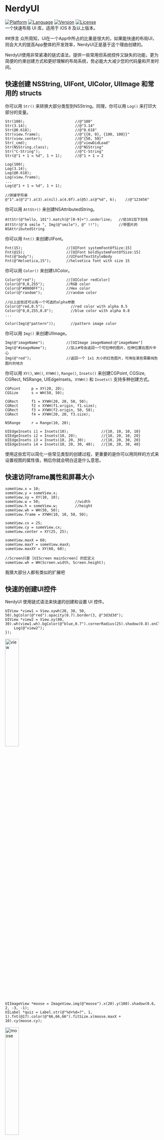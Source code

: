 # NerdyUI
[![Platform](http://cocoapod-badges.herokuapp.com/p/NerdyUI/badge.png)](https://cocoapods.org/pods/NerdyUI)
[![Language](https://camo.githubusercontent.com/329dad681452751ddf3fed2c8a32d2c4515ae03b/687474703a2f2f696d672e736869656c64732e696f2f62616467652f6c616e67756167652d4f626a432d627269676874677265656e2e7376673f7374796c653d666c6174)](https://cocoapods.org/pods/NerdyUI)
[![Version](http://cocoapod-badges.herokuapp.com/v/NerdyUI/badge.png)](https://cocoapods.org/pods/NerdyUI)
[![License](http://cocoapod-badges.herokuapp.com/l/NerdyUI/badge.png)](https://cocoapods.org/pods/NerdyUI)   
一个快速布局 UI 库，适用于 iOS 8 及以上版本。

##序言
众所周知，UI在一个App中所占的比重是很大的，如果能快速的布局UI，则会大大的提高App整体的开发效率，NerdyUI正是基于这个理由创建的。

NerdyUI使用非常紧凑的链式语法，提供一些常用但系统控件又缺失的功能，更为简便的约束创建方式和更好理解的布局系统，势必能大大减少您的代码量和开发时间。

## 快速创建 NSString, UIFont, UIColor, UIImage 和常用的 structs

你可以用 `Str()` 来转换大部分类型到NSString。同理，你可以用 `Log()` 来打印大部分的变量。

	Str(100);				     	//@"100"
	Str(3.14);						//@"3.14"
	Str(@0.618);					//@"0.618"
	Str(view.frame);				//@"{{0, 0}, {100, 100}}"
	Str(view.center);				//@"{50, 50}"
	Str(_cmd);						//@"viewDidLoad"
	Str(NSString.class);			//@"NSString"
	Str("C-String");				//@"C-String"
	Str(@"1 + 1 = %d", 1 + 1);		//@"1 + 1 = 2

	Log(100);
	Log(3.14);
	Log(@0.618);
	Log(view.frame);
	...
	Log(@"1 + 1 = %d", 1 + 1);

    //拼接字符串
    @"1".a(@"2").a(3).a(nil).a(4.0f).a(@5).a(@"%d", 6);    //@"123456"
	
你可以用 `AttStr()` 来创建NSAttributedString。

	AttStr(@"hello, 101").match(@"[0-9]+").underline;	//给101加下划线
	AttStr(@"A smile ", Img(@"smile"), @" !!");			//带图片的NSAttributedString
	
你可以用 `Fnt()` 来创建UIFont。

	Fnt(15);					//[UIFont systemFontOfSize:15]
	Fnt(@15);					//[UIFont boldSystemFontOfSize:15]
	Fnt(@"body");				//UIFontTextStyleBody
	Fnt(@"Helvetica,15");		//helvetica font with size 15
	
你可以用 `Color()` 来创建UIColor。

	Color(@"red");				//[UIColor redColor]
	Color(@"0,0,255");			//RGB color
	Color(@"#0000FF");			//Hex color
	Color(@"random");			//random color

    //以上这些还可以有一个可选的alpha参数
    Color(@"red,0.5");            //red color with alpha 0.5
    Color(@"0,0,255,0.8");        //blue color with alpha 0.8
    ...

    Color(Img(@"pattern"));       //pattern image color
	
你可以用 `Img()` 来创建UIImage。

	Img(@"imageName");			//[UIImage imageNamed:@"imageName"]
	Img(@"#imageName");			//加上#号会返回一个可拉伸的图片，拉伸位置在图片中心
	Img(@"red");				//返回一个 1x1 大小的红色图片，可用在某些需要纯色图片的地方
	
你可以用 `XY()`, `WH()`, `XYWH()`, `Range()`, `Insets()` 来创建CGPoint, CGSize, CGRect, NSRange, UIEdgeInsets。`XYWH()` 和 `Insets()` 支持多种创建方式。

	CGPoint		p = XY(20, 20);
	CGSize	 	s = WH(50, 50);
	
	CGRect	    f1 = XYWH(20, 20, 50, 50);
	CGRect		f2 = XYWH(f1.origin, f1.size);
	CGRect		f3 = XYWH(f2.origin, 50, 50);
	CGRect		f4 = XYWH(20, 20, f3.size);
	
	NSRange		r = Range(10, 20);
	
	UIEdgeInsets i1 = Insets(10);				//{10, 10, 10, 10}
	UIEdgeInsets i2 = Insets(10, 20);			//{10, 20, 10, 20}
	UIEdgeInsets i3 = Insets(10, 20, 30);		//{10, 20, 30, 20}
	UIEdgeInsets i4 = Insets(10, 20, 30, 40);	//{10, 20, 30, 40}
	
使用这些宏可以简化一些常见类型的创建过程，更重要的是你可以用同样的方式来设置视图的属性值，稍后你就会明白这是什么意思。

## 快速访问frame属性和屏幕大小

	someView.x = 10;
	someView.y = someView.x;
	someView.xy = XY(10, 10);
	someView.w = 50;				//width
	someView.h = someView.w;		//height
	someView.wh = WH(50, 50);
	someView.frame = XYWH(10, 10, 50, 50);
	
	someView.cx = 25;
	someView.cy = someView.cx;
	someView.center = XY(25, 25);
	
	someView.maxX = 60;
	someView.maxY = someView.maxX;
	someView.maxXY = XY(60, 60);
	
    //Screen只是 [UIScreen mainScreen] 的宏定义
	someView.wh = WH(Screen.width, Screen.height);

我猜大部分人都有类似的扩展吧

## 快速的创建UI控件
NerdyUI 使用链式语法来快速的创建和设置 UI 控件。

	UIView *view1 = View.xywh(20, 30, 50, 50).bgColor(@"red").opacity(0.7).border(3, @"3d3d3d");
    UIView *view2 = View.xy(80, 30).wh(view1.wh).bgColor(@"blue,0.7").cornerRadius(25).shadow(0.8).onClick(^{
        Log(@"view2");
    });

<img src="./res/view.png" alt="view" width="30%" />

	UIImageView *moose = ImageView.img(@"moose").x(20).y(100).shadow(0.6, 2, -3, -1);
    UILabel *quiz = Label.str(@"%d+%d=?", 1, 1).fnt(@17).color(@"66,66,66").fitSize.x(moose.maxX + 10).cy(moose.cy);

<img src="./res/moose.png" alt="moose" width="30%" />

    //如果后续不需要再访问 title 的属性，定义为 id 可以减少一些代码量
	id title = AttStr(@"TAP ME").fnt(15).underline.range(0, 3).fnt(@18).color(@"random");
    UIButton *button1 = Button.str(title).insets(5, 10).fitSize.border(1).xy(20, 150).onClick(^(UIButton *btn) {
    	//Exp() 可在任何位置执行任意代码
        quiz.text = Str(@"%d+%d=%d", 1, 1, Exp(btn.tag += 1)); 
        [quiz sizeToFit];
    });
    
    UIButton *button2 = Button.str(@"HAT").highColor(@"brown").img(@"hat").gap(8);
    button2.xywh(button1.frame).x(button1.maxX + 10).cornerRadius(5).bgImg(@"blue,0.5").highBgImg(@"orange");
    //.highBgImg() 可以用来设置 UIButton 的 highlightedBackgroundColor，这是一个非常有用的功能
    
<img src="./res/button.gif" alt="button" width="50%" />

    id pinField = TextField.x(button1.x).y(button1.maxY + 15).wh(170, 30).onChange(^(NSString *text) {
    	//这里的 self 已经自动做了 weakify 处理, 不用担心会有引用循环
        [(id)[self.view viewWithTag:101] setText:text];
    }).numberKeyboard.maxLength(4).hint(@"pin code").fnt(15).roundStyle;
    
    id textView = TextView.xywh(20, 240, 170, 100).border(1).insets(8).hint(@"placeholder").fnt([pinField font]).tg(101);

<img src="./res/input.gif" alt="input" width="50%" />

正如你所看到的，大部分链式属性还是比较简单明了的。有一些属性非常的灵活，可以接受不同类型的参数。顺便说一下，`View` 只是 `[UIView new]` 的宏定义，`Label` 只是 `[UILabel new]` 的宏定义，其他几个UI类也一样（就是类名去掉 UI )。

你可以用 `.opacity()` 和 `.tg()` 来设置视图的 alpha 和 tag 值.

你可以用 `.x()`, `.y()`, `.xy()`, `.w()`, `.h()`, `.wh()`, `.xywh()`, `.cx()`, `.cy()`, `.cxy()`, `.maxX()`, `.maxY()`, `.maxXY()` 等来设置视图的大小和位置。

你可以用 `.touchEnabled`, `.touchDisabled`, `.invisible` 来设置视图是否可点和是否可见。

你可以用 `.flexibleLeft`, `.flexibleRight`, `.flexibleTop`, `.flexibleBottom`,   `.flexibleLR`, `.flexibleTB`, `.flexibleLRTB`, `.flexibleWidth`, `.flexibleHeight`, `.flexibleWH` 等来设置autoresizingMask。

你可以用 `.centerAlignment`, `.rightAlignment` 等来设置对齐属性。

你可以用 `.fnt()` 来设置字体，它能接受的参数跟 `Fnt()` 一样。

你可以用 `.str()` 来设置 text 或者 attribtedText， 它能接受的参数跟 `Str()` 一样。

你可以用 `.img()`, `.highImg()`, `.bgImg()` 和 `.highBgImg()` 来设置 image, highlightedImage, backgroundImage 和 highlightedBackgroundImage。 他们能接受的参数跟 `Img()` 一样。

你可以用 `.tint()`, `.color()`, `.bgColor()`, `.highColor()` 来设置 tintColor, textColor, backgroundColor 和 highlightedTextColor, 它们能接受的参数跟 `Color()` 一样。

你可以用 `.border()`, `.cornerRadius()` 和 `.shadow()` 来设置边框和阴影。

你可以用 `.fitWidth`, `.fitHeight` 和 `.fitSize` 来改变视图的大小，使它的大小刚好能包含视图的内容。

你可以用 `.onClick()` 来给任何视图添加一个单击事件。

至于 UITextField  和 UITextView, 你可以用 `.hint()` 来设置 placeholder, `.maxLength()` 来限制输入文本的长度, `.onChange()` 来添加一个文本改变事件。

如果是 UIButton, UITextField 和 UITextView, 你还可以使用 `.insets()` 来添加一些padding。

这里列出的只是一部分属性，你可以到对应的扩展头文件里看完整的属性列表。

##UILabel扩展
以前如果想给UILabel添加行间距，必须使用NSAttributedString。现在你只需要使用 `.lineGap()` 设置一下就行了。

另一个很有的扩展功能是链接，你只需要使用 `AttStr()` 来创建一个NSAttributedString， 并标记其中一部分为 `.linkForLabel`，那么标记的那部分自动就会变成链接。然后你只需要用 `.onLink()` 来给UILabel 添加一个链接点击事件就行了。

	id str = @"Lorem ipsum 20 dolor sit er elit lamet, consectetaur cillium #adipisicing pecu, sed do #eiusmod tempor incididunt ut labore et 3.14 dolore magna aliqua.";
    id attStr = AttStr(str).range(0, 5).match(@"lamet").match(@"[0-9.]+").matchHashTag.linkForLabel;
	
	Label.str(attStr).multiline.lineGap(10).xywh(self.view.bounds).onLink(^(NSString *text) {
        Log(text);
    }).addTo(self.view);

<img src="./res/label.gif" alt="label" width="60%" />


##快速的创建约束
有的时候手动修改 frame 会显得很麻烦。NerdyUI 提供一些链式属性和一个跟 Masonry 类似的方式来创建约束。

你可以用 `.fixWidth()`, `.fixHeight()`, `.fixWH()` 来添加宽高约束。

你可以用 `.embedIn()` 来把一个视图嵌入到它的父视图里， 这会添加上下左右的约束。

你可以用 `.horHugging()`, `.horResistance()`, `.verHugging()`, `.verResistance()`, `.lowHugging`, `.lowResistance`, `.highHugging` 和 `.highResistance` 来设置 contentHuggingPriority 和 contentCompressionResistancePriority。当有多个视图在 StackView 里时，可以用这些属性来设置允许哪些视图可以拉伸，哪些视图不可以拉伸。

对于更复杂的约束, 你可以用 `.makeCons()`, `.remakeCons()` 和 `.updateCons()` 来设置约束， 就像Masonry一样。

	ImageView.img(@"macbook").embedIn(self.view).centerMode;
	
    id hello = Label.str(@"HELLO").fnt(@20).wh(80, 80).centerAlignment;
    id mac = Label.str(@"MAC").fnt(@20).wh(80, 80).centerAlignment;
    
    //使用 .makeCons() 之前必须把当前视图加到父视图里，这里使用 .addTo() 来执行此操作
    EffectView.darkBlur.fixWH(80, 80).addTo(self.view).makeCons(^{
    	//在 .makeCons() 里你可以直接使用 make 变量，不需要显示的定义它
        make.right.equal.superview.centerX.constants(0);
        make.bottom.equal.superview.centerY.constants(0);
    }).addVibrancyChild(hello).tg(101);
    
    EffectView.extraLightBlur.fixWidth(80).fixHeight(80).addTo(self.view).makeCons(^{
        make.left.bottom.equal.view(self.view).center.constants(0, 0);
    });
    
    EffectView.lightBlur.addTo(self.view).makeCons(^{
        make.size.equal.constants(80, 80).And.center.equal.constants(40, 40);
    }).addVibrancyChild(mac);
    
    id subImg = Img(@"macbook").subImg(95, 110, 80, 80).blur(10);
    ImageView.img(subImg).addTo(self.view).makeCons(^{
        make.centerX.top.equal.view([self.view viewWithTag:101]).centerX.bottom.constants(0);
    });

![constraints](./res/constraints.png)


##快速布局
手动给每个视图添加约束稍微想一下就知道会很麻烦。幸好大部分的 UI 可以用 `HorStack()` 和 `VerStack()` 来实现。使用这两个简易版 StackView，加上上面介绍的那几个属性，很多时候你根本不需要手动显示的创建任何约束。

	_indexLabel = Label.fnt(17).color(@"darkGray").fixWidth(44).centerAlignment;
    _iconView = ImageView.fixWH(64, 64).cornerRadius(10).border(Screen.onePixel, @"#CCCCCC");
    
    //用 .preferWidth() 来设置 preferredMaxLayoutWidth，有助于提高性能
    _titleLabel = Label.fnt(15).lines(2).preferWidth(Screen.width - 205);
    _categoryLabel = Label.fnt(13).color(@"darkGray");
    
    _ratingLabel = Label.fnt(11).color(@"orange");
    _countLabel = Label.fnt(11).color(@"darkGray");
    
    _actionButton = Button.fnt(@15).color(@"#0065F7").border(1, @"#0065F7").cornerRadius(3);
    _actionButton.highColor(@"white").highBgImg(@"#0065F7").insets(5, 10);
    _iapLabel = Label.fnt(9).color(@"darkGray").lines(2).str(@"In-App\nPurchases").centerAlignment;
    
    //.gap() 会在每一个StackView Item 之间添加间隙
    id ratingStack = HorStack(_ratingLabel, _countLabel).gap(5);
    id midStack = VerStack(_titleLabel, _categoryLabel, ratingStack).gap(4);
    id actionStack = VerStack(_actionButton, _iapLabel).gap(4).centerAlignment;
    
    HorStack(
             _indexLabel,
             _iconView,
             @10,           //使用NSNumber可在两个 Item 之间添加间隙
             midStack,
             NERSpring,     //NERSpring是一个特殊的变量，它相当于一个弹簧，保证actionStack始终停留在最右边
             actionStack
    ).embedIn(self.contentView, 10, 0, 10, 15);

<img src="./res/appcell.png" alt="appcell" width="60%" />

这里我们模仿 AppStore 排行榜来创建一个类似的 Cell 。可以看出 HorStack (横向) 和 VerStack (竖向) 的用法非常的简单。你只需要找出最小的 Stack ，然后把它嵌到上一层的 Stack 里，重复这个过程直到最外层的 Stack 用 embedIn 来添加到它的父视图里。最后你还可以给这些视图加上一些间隙（gap）。

使用 "Debug View Hierarchy" 可以看到这些视图是怎么嵌套再一起的。

<img src="./res/appcell2.png" alt="appcell2" width="60%" />

一旦布局完，剩下的就是设置要显示的内容，其他的都不需要再动了。

##轻量级 Style
大部分链式属性都可以设置为 style。

    //全局Style
	Style(@"h1").color(@"#333333").fnt(17);
    Style(@"button").fixHeight(30).insets(0, 10).cornerRadius(5);
    //局部Style
    id actionButtonStyle = Style().styles(@"button h1").bgImg(@"red").highBgImg(@"blue").highColor(@"white");

这里我们创建了两个全局 Style 和一个局部 Style。局部 Style 使用 `.styles()` 来继承那两个全局 Style。创建完之后，全局 Style 可以使用 Style 名来全局引用，局部 Style 只能使用变量名来引用。所有的 UIView（及其子类） 和 NSAttributedString 都可以引用这些 Style。

	id foo = Label.styles(@"h1").str(@"hello world");
    id bar = Button.styles(actionButtonStyle).str(@"Send Email");

##其他

你可以用 `PlainTV` 和 `GroupTV` 来创建静态的 UITableView，比如说设置页面。
	
	PlainTV(Row.str(@"Row1"), Row.str(@"Row2"), Row.str(@"Row3")).embedIn(self.view);

你可以用 `Alert` 和 `ActionSheet` 来创建并显示 UIAlert 和 UIActionSheet。

	Alert.title(@"Title").message(@"Message").action(@"OK",^{}), cancel(@"Cancel").show();
	ActionSheet.title(@"Title").message(@"Message").action(@"OK",^{}), cancel(@"Cancel").show();
	
对于NSArray, 我们提供了 `.forEach()`, `.map()`, `.filter()` 和 `.reduce()` 等这几个链式属性。

	id result = @[@1, @2, @3, @4].map(^(NSInteger n) {
        return n * 2;
    }).filter(^(NSInteger n) {
        return n < 5;
    }).reduce(^(NSInteger ac, NSInteger n) {
        return ac + n;
    });
	

##注意
在链式属性里直接使用中文字符串常量会导致后续的自动补全提示失效，一个解决方案是把中文字符串单独拿出来定义为一个变量，或者把 `.str()`, `.hint()` 等 放在最后面。

当你使用 `.onClick()`, `.onLink()`, `.onChange()` 和 `.onFinish()` 时， 里面的 `self` 已经做了 weakify 处理了，所以你不需要担心会有引用循环问题。有时候你可能需要对它做个强引用来保证它不会被提前释放。这几个属性除了可以传一个 block 之外，还可以传一个方法名来作为回调方法。

NerdyUI 使用了非常多的宏定义和类别方法，而且为了方便使用没添加任何前缀。虽然所有的名字都是经过精心挑选的，不排除有跟您自己代码或其他第三方库冲突的可能，请注意。

## 用CocoaPods安装
	pod "NerdyUI"	 




